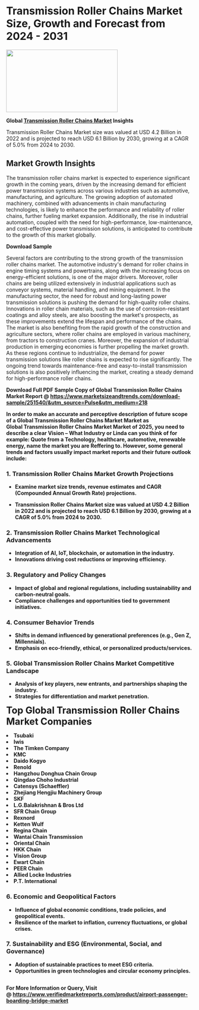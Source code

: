 <H1>Transmission Roller Chains Market Size, Growth and Forecast from 2024 - 2031</H1><img class="aligncenter size-medium wp-image-584254" src="https://thirdeyenews.in/wp-content/uploads/2024/09/Global-Market-Research-300x168.jpeg" alt="" width="300" height="168" /><p><strong>Global&nbsp;<a href="https://www.marketsizeandtrends.com/download-sample/251540/&amp;utm_source=Pulse&amp;utm_medium=218">Transmission Roller Chains Market</a> Insights</strong></p><p>Transmission Roller Chains Market size was valued at USD 4.2 Billion in 2022 and is projected to reach USD 6.1 Billion by 2030, growing at a CAGR of 5.0% from 2024 to 2030.</p><p><h2>Market Growth Insights</h2> <p>The transmission roller chains market is expected to experience significant growth in the coming years, driven by the increasing demand for efficient power transmission systems across various industries such as automotive, manufacturing, and agriculture. The growing adoption of automated machinery, combined with advancements in chain manufacturing technologies, is likely to enhance the performance and reliability of roller chains, further fueling market expansion. Additionally, the rise in industrial automation, coupled with the need for high-performance, low-maintenance, and cost-effective power transmission solutions, is anticipated to contribute to the growth of this market globally.</p> <p><strong>Download Sample</strong></p> <p>Several factors are contributing to the strong growth of the transmission roller chains market. The automotive industry's demand for roller chains in engine timing systems and powertrains, along with the increasing focus on energy-efficient solutions, is one of the major drivers. Moreover, roller chains are being utilized extensively in industrial applications such as conveyor systems, material handling, and mining equipment. In the manufacturing sector, the need for robust and long-lasting power transmission solutions is pushing the demand for high-quality roller chains. Innovations in roller chain materials, such as the use of corrosion-resistant coatings and alloy steels, are also boosting the market's prospects, as these improvements extend the lifespan and performance of the chains. The market is also benefiting from the rapid growth of the construction and agriculture sectors, where roller chains are employed in various machinery, from tractors to construction cranes. Moreover, the expansion of industrial production in emerging economies is further propelling the market growth. As these regions continue to industrialize, the demand for power transmission solutions like roller chains is expected to rise significantly. The ongoing trend towards maintenance-free and easy-to-install transmission solutions is also positively influencing the market, creating a steady demand for high-performance roller chains. <p><strong></p><p><span class=""><strong>Download Full PDF Sample Copy of Global Transmission Roller Chains Market Report</strong> @ <a href="https://www.marketsizeandtrends.com/download-sample/251540/&amp;utm_source=Pulse&amp;utm_medium=218" target="_blank">https://www.marketsizeandtrends.com/download-sample/251540/&amp;utm_source=Pulse&amp;utm_medium=218</a></span></p><p>In order to make an accurate and perceptive description of future scope of a Global&nbsp;Transmission Roller Chains Market Market as Global&nbsp;Transmission Roller Chains Market Market of 2025, you need to describe a clear Vision &ndash; What Industry or Linda can you think of for example: Quote from a Technology, healthcare, automotive, renewable energy, name the market you are Reffering to. However, some general trends and factors usually impact market reports and their future outlook include:</p><h3>1.&nbsp;<strong>Transmission Roller Chains Market Growth Projections</strong></h3><ul><li>Examine market size trends, revenue estimates and CAGR (Compounded Annual Growth Rate) projections.</li><li><p>Transmission Roller Chains Market size was valued at USD 4.2 Billion in 2022 and is projected to reach USD 6.1 Billion by 2030, growing at a CAGR of 5.0% from 2024 to 2030.</p></li></ul><h3>2.&nbsp;<strong>Transmission Roller Chains Market Technological Advancements</strong></h3><ul><li>Integration of AI, IoT, blockchain, or automation in the industry.</li><li>Innovations driving cost reductions or improving efficiency.</li></ul><h3>3.&nbsp;<strong>Regulatory and Policy Changes</strong></h3><ul><li>Impact of global and regional regulations, including sustainability and carbon-neutral goals.</li><li>Compliance challenges and opportunities tied to government initiatives.</li></ul><h3>4.&nbsp;<strong>Consumer Behavior Trends</strong></h3><ul><li>Shifts in demand influenced by generational preferences (e.g., Gen Z, Millennials).</li><li>Emphasis on eco-friendly, ethical, or personalized products/services.</li></ul><h3>5.&nbsp;<strong>Global Transmission Roller Chains Market Competitive Landscape</strong></h3><ul><li>Analysis of key players, new entrants, and partnerships shaping the industry.</li><li>Strategies for differentiation and market penetration.</li></ul><p data-pm-slice="1 1 []"><span style="color: inherit; font-family: inherit; font-size: 25px;">Top Global Transmission Roller Chains Market Companies</span></p><div class="" data-test-id=""><p><li>Tsubaki</li><li> Iwis</li><li> The Timken Company</li><li> KMC</li><li> Daido Kogyo</li><li> Renold</li><li> Hangzhou Donghua Chain Group</li><li> Qingdao Choho Industrial</li><li> Catensys (Schaeffler)</li><li> Zhejiang Hengjiu Machinery Group</li><li> SKF</li><li> L.G.Balakrishnan & Bros Ltd</li><li> SFR Chain Group</li><li> Rexnord</li><li> Ketten Wulf</li><li> Regina Chain</li><li> Wantai Chain Transmission</li><li> Oriental Chain</li><li> HKK Chain</li><li> Vision Group</li><li> Ewart Chain</li><li> PEER Chain</li><li> Allied Locke Industries</li><li> P.T. International</li></p></div><h3>6.&nbsp;<strong>Economic and Geopolitical Factors</strong></h3><ul><li>Influence of global economic conditions, trade policies, and geopolitical events.</li><li>Resilience of the market to inflation, currency fluctuations, or global crises.</li></ul><h3>7.&nbsp;<strong>Sustainability and ESG (Environmental, Social, and Governance)</strong></h3><ul><li>Adoption of sustainable practices to meet ESG criteria.</li><li>Opportunities in green technologies and circular economy principles.</li></ul><h2><strong style="font-size: 14px;">For More Information or Query, Visit @&nbsp;</strong><a style="background-color: #ffffff; font-size: 14px;" href="https://www.marketsizeandtrends.com/report/transmission-roller-chains-market/" target="_blank">https://www.verifiedmarketreports.com/product/airport-passenger-boarding-bridge-market</a></h2>
